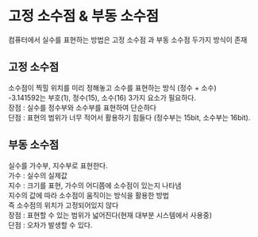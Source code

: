 # 고정 소수점 & 부동 소수점
컴퓨터에서 실수를 표현하는 방법은 고정 소수점 과 부동 소수점 두가지 방식이 존재   

## 고정 소수점
소수점이 찍힐 위치를 미리 정해놓고 소수를 표현하는 방식 (정수 + 소수)   
-3.141592는 부호(1), 정수(15), 소수(16) 3가지 요소가 필요하다.   
장점 : 실수를 정수부와 소수부를 표현하여 단순하다   
단점 : 표현의 범위가 너무 적어서 활용하기 힘들다 (정수부는 15bit, 소수부는 16bit).  
   
## 부동 소수점
실수를 가수부, 지수부로 표현한다.   
가수 : 실수의 실제값   
지수 : 크기를 표현, 가수의 어디쯤에 소수점이 있는지 나타냄   
지수의 값에 따라 소수점이 움직이는 방식을 활용한 방법   
즉 소수점의 위치가 고정되어있지 않다   
장점 : 표현할 수 있는 범위가 넓어진다(현재 대부분 시스템에서 사용중)   
단점 : 오차가 발생할 수 있다.   

